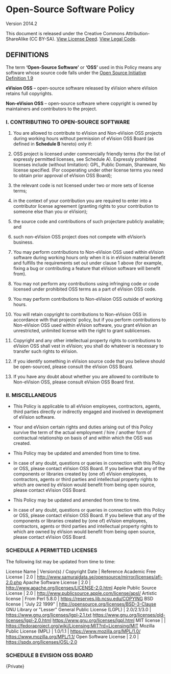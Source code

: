 # Open-Source Software Policy #

Version 2014.2

This document is released under the Creative Commons Attribution-ShareAlike (CC BY-SA). [View License Deed][1]. [View Legal Code][2].

## DEFINITIONS ##

The term **‘Open-Source Software’** or **‘OSS’** used in this Policy means any software whose source code falls under the [Open Source Initiative Definition 1.9][0]

**eVision OSS** – open-source software released by eVision where eVision retains full copyrights. 

**Non-eVision OSS** – open-source software where copyright is owned by maintainers and contributors to the project.

### I. CONTRIBUTING TO OPEN-SOURCE SOFTWARE
1. You are allowed to contribute to eVision and Non-eVision OSS projects during working hours without permission of eVision OSS Board (as defined in **Schedule B** hereto) only if:

  1. OSS project is licensed under commercially friendly terms (for the list of expressly permitted licenses, see Schedule A). Expressly prohibited licenses include (without limitation): GPL, Public Domain, Shareware, No license specified. (For cooperating under other license terms you need to obtain prior approval of eVision OSS Board);

  2. the relevant code is not licensed under two or more sets of license terms;

  3. in the context of your contribution you are required to enter into a contributor license agreement (granting rights to your contribution to someone else than you or eVision);

  4. the source code and contributions of such projectare publicly available; and

  5. such non-eVision OSS project does not compete with eVision’s business.

2. You may perform contributions to Non-eVision OSS used within eVision software during working hours only when it is in eVision material benefit and fulfills the requirements set out under clause 1 above (for example, fixing a bug or contributing a feature that eVision software will benefit from).

3. You may not perform any contributions using infringing code or code licensed under prohibited OSS terms as a part of eVision OSS code.

4. You may perform contributions to Non-eVision OSS outside of working hours.

5. You will retain copyright to contributions to Non-eVision OSS in accordance with that projects’ policy, but if you perform contributions to Non-eVision OSS used within eVision software, you grant eVision an unrestricted, unlimited license with the right to grant sublicenses.

6. Copyright and any other intellectual property rights to contributions to eVision OSS shall vest in eVision; you shall do whatever is necessary to transfer such rights to eVision.

7. If you identify something in eVision source code that you believe should be open-sourced, please consult the eVision OSS Board.

8. If you have any doubt about whether you are allowed to contribute to Non-eVision OSS, please consult eVision OSS Board first.

### II. MISCELLANEOUS

- This Policy is applicable to all eVision employees, contractors, agents, third parties directly or indirectly engaged and involved in development of eVision
software.

- Your and eVision certain rights and duties arising out of this Policy survive the term of the actual employment / hire / another form of contractual relationship on basis of and within which the OSS was created.

- This Policy may be updated and amended from time to time.

- In case of any doubt, questions or queries in connection with this Policy or OSS, please contact eVision OSS Board. If you believe that any of the components or libraries created by (one of) eVision employees, contractors, agents or third parties and intellectual property rights to which are owned by eVision would benefit from being open source, please contact eVision OSS Board.

- This Policy may be updated and amended from time to time.

- In case of any doubt, questions or queries in connection with this Policy or OSS, please contact eVision OSS Board. If you believe that any of the components or libraries created by (one of) eVision employees, contractors, agents or third parties and intellectual property rights to which are owned by eVision would benefit from being open source, please contact eVision OSS Board.

### SCHEDULE A PERMITTED LICENSES

The following list may be updated from time to time:

License Name | Version(s) / Copyright Date | Reference
Academic Free License | 2.0 | http://www.samurajdata.se/opensource/mirror/licenses/afl-2.0.php
Apache Software License | 2.0 | http://www.apache.org/licenses/LICENSE-2.0.html
Apple Public Source License | 2.0 | http://www.publicsource.apple.com/license/apsl/
Artistic license | From Perl 5.8.0 | https://reserves.lib.ncsu.edu/COPYING
BSD license | "July 22 1999" | http://opensource.org/licenses/BSD-3-Clause
GNU Library or "Lesser" General Public License (LGPL) | 2.0/2.1/3.0 | https://www.gnu.org/licenses/lgpl-2.1.txt https://www.gnu.org/licenses/old-licenses/lgpl-2.0.html https://www.gnu.org/licenses/lgpl.html
MIT license | | https://fedoraproject.org/wiki/Licensing:MIT?rd=Licensing/MIT
Mozilla Public License (MPL) | 1.0/1.1 | https://www.mozilla.org/MPL/1.0/ https://www.mozilla.org/MPL/1.1/
Open Software License | 2.0 | https://spdx.org/licenses/OSL-2.0

### SCHEDULE B EVISION OSS BOARD

{Private}

 [0]: http://opensource.org/docs/definition.php
 [1]: https://creativecommons.org/licenses/by-sa/4.0/
 [2]: https://creativecommons.org/licenses/by-sa/4.0/legalcode